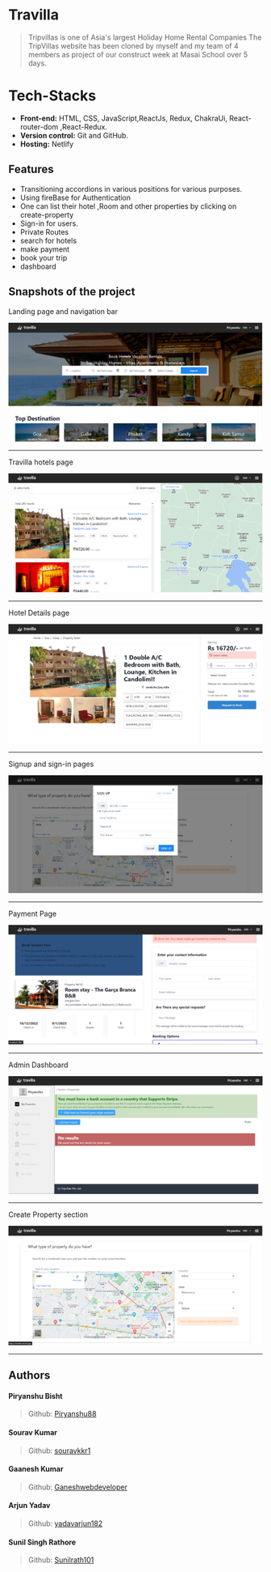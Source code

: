 # Travilla

> Tripvillas is one of Asia's largest Holiday Home Rental Companies
The TripVillas website has been cloned by myself and my team of 4 members as project of our construct week at Masai School over 5 days.

# Tech-Stacks

- **Front-end:** HTML, CSS, JavaScript,ReactJs, Redux, ChakraUi, React-router-dom ,React-Redux.
- **Version control:** Git and GitHub.
- **Hosting:** Netlify

## Features

- Transitioning accordions in various positions for various
  purposes.
- Using fireBase for Authentication
- One can list their hotel ,Room and other properties by clicking on create-property
- Sign-in for users.
- Private Routes
- search for hotels
- make payment
- book your trip
- dashboard

## Snapshots of the project

Landing page and navigation bar

![LandingPage](/tripvillas/ReadmeImages/Home.png)

---

Travilla hotels page

![LandingPage](/tripvillas/ReadmeImages/HotelList.png)

---

Hotel Details page

![LandingPage](/tripvillas/ReadmeImages/SingleHotel.png)

---

Signup and sign-in pages

![LandingPage](/tripvillas/ReadmeImages/SignIn.png)

---

Payment Page

![LandingPage](/tripvillas/ReadmeImages/Booking.png)

---

Admin Dashboard

![LandingPage](/tripvillas/ReadmeImages/Dashboard.png)

---

Create Property section

![LandingPage](/tripvillas/ReadmeImages/CreateProperty.png)

---
## Authors

#### Piryanshu Bisht

> Github: [Piryanshu88](https://github.com/Piryanshu88)

#### Sourav Kumar

> Github: [souravkkr1](https://github.com/souravkkr1)

#### Gaanesh Kumar

> Github: [Ganeshwebdeveloper](https://github.com/Ganeshwebdeveloper)

#### Arjun Yadav

> Github: [yadavarjun182](https://github.com/yadavarjun182)

#### Sunil Singh Rathore

> Github: [Sunilrath101](https://github.com/Sunilrath101)